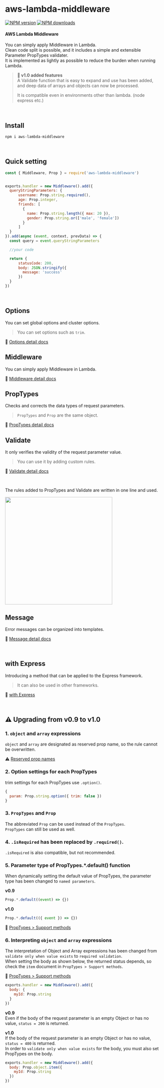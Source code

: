 # aws-lambda-middleware

[![NPM version](https://img.shields.io/npm/v/aws-lambda-middleware.svg)](https://www.npmjs.com/package/aws-lambda-middleware)
[![NPM downloads](https://img.shields.io/npm/dm/aws-lambda-middleware.svg)](https://www.npmjs.com/package/aws-lambda-middleware)

#### AWS Lambda Middleware  
You can simply apply Middleware in Lambda.       
Clean code split is possible, and it includes a simple and extensible Parameter PropTypes validater.  
It is implemented as lightly as possible to reduce the burden when running Lambda.   

> **🚀 v1.0 added features**   
> A Validate function that is easy to expand and use has been added, and deep data of arrays and objects can now be processed.   
> 
> It is compatible even in environments other than lambda. (node express etc.)    

&nbsp;

## Install

```bash
npm i aws-lambda-middleware
```
&nbsp;

## Quick setting
```js
const { Middleware, Prop } = require('aws-lambda-middleware')


exports.handler = new Middleware().add({
  queryStringParameters: {
      username: Prop.string.required(),
      age: Prop.integer,
      friends: [
        {
          name: Prop.string.length({ max: 20 }),
          gender: Prop.string.or(['male', 'female'])
        }
      ]
  }
}).add(async (event, context, prevData) => {
  const query = event.queryStringParameters

  //your code

  return {
      statusCode: 200,
      body: JSON.stringify({
        message: 'success'
      })
  }
})
```

&nbsp;

## Options
You can set global options and cluster options.  
> You can set options such as `trim`.   

📖 [Options detail docs](docs/OPTIONS.md)

## Middleware
You can simply apply Middleware in Lambda.   

📖 [Middleware detail docs](docs/MIDDLEWARE.md)

## PropTypes
Checks and corrects the data types of request parameters.    
> `PropTypes` and `Prop` are the same object.   

📖 [PropTypes detail docs](docs/PROP_TYPES.md)

## Validate
It only verifies the validity of the request parameter value.   
> You can use it by adding custom rules.   

📖 [Validate detail docs](docs/VALIDATE.md)

&nbsp;

The rules added to PropTypes and Validate are written in one line and used.

<img src="https://github.com/blaxk/aws-lambda-middleware/assets/16889775/519de528-3cf3-4c70-9695-c9c1f72e81ee" width="350">

## Message
Error messages can be organized into templates.   

📖 [Message detail docs](docs/MESSAGE.md)

&nbsp;

## with Express
Introducing a method that can be applied to the Express framework.   
> It can also be used in other frameworks.

📖 [with Express](docs/WITH_EXPRESS.md)

&nbsp;
&nbsp;

## ⚠️ Upgrading from v0.9 to v1.0

### 1. `object` and `array` expressions
`object` and `array` are designated as reserved prop name, so the rule cannot be overwritten.     

⚠️ [Reserved prop names](docs/RESERVED_PROPS.md)

### 2. Option settings for each PropTypes
trim settings for each PropTypes use `.option()`.   
```js
{
  param: Prop.string.option({ trim: false })
}
```

### 3. `PropTypes` and `Prop`
The abbreviated `Prop` can be used instead of the `PropTypes`.     
`PropTypes` can still be used as well.   

### 4. `.isRequired` has been replaced by `.required()`.   
`.isRequired` is also compatible, but not recommended.    

### 5. Parameter type of PropTypes.*.default() function
When dynamically setting the default value of PropTypes, the parameter type has been changed to `named parameters`.   

**v0.9**   
```js
Prop.*.default((event) => {})
```

**v1.0**   
```js
Prop.*.default(({ event }) => {})
```

📖 [PropTypes > Support methods](docs/PROP_TYPES.md?tab=readme-ov-file#support-methods)


### 6. Interpreting `object` and `array` expressions
The interpretation of Object and Array expressions has been changed from `validate only when value exists` to `required validation`.   
When setting the body as shown below, the returned status depends, so check the `item` document in `PropTypes > Support methods`.   

📖 [PropTypes > Support methods](docs/PROP_TYPES.md?tab=readme-ov-file#support-methods)

```js
exports.handler = new Middleware().add({
  body: {
    myId: Prop.string
  }
})
```

**v0.9**   
Even if the body of the request parameter is an empty Object or has no value, `status = 200` is returned.   

**v1.0**   
If the body of the request parameter is an empty Object or has no value, `status = 400` is returned.   
In order to `validate only when value exists` for the body, you must also set PropTypes on the body.

```js
exports.handler = new Middleware().add({
  body: Prop.object.item({
    myId: Prop.string
  })
})
```

